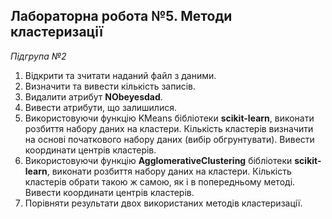 ## Лабораторна робота №5. Методи кластеризації 

_Підгрупа №2_
 
1. Відкрити та зчитати наданий файл з даними. 
2. Визначити та вивести кількість записів. 
3. Видалити атрибут **NObeyesdad**. 
4. Вивести атрибути, що залишилися. 
5. Використовуючи функцію KMeans бібліотеки **scikit-learn**, виконати розбиття  набору  даних  на  кластери.  Кількість  кластерів  визначити  на основі початкового набору даних (вибір обгрунтувати). Вивести координати центрів кластерів. 
6. Використовуючи функцію **AgglomerativeClustering** бібліотеки **scikit-learn**, виконати розбиття набору даних на кластери. Кількість кластерів обрати такою ж самою, як і в попередньому методі. Вивести координати центрів кластерів. 
7. Порівняти результати двох використаних методів кластеризації. 
 
 
 
